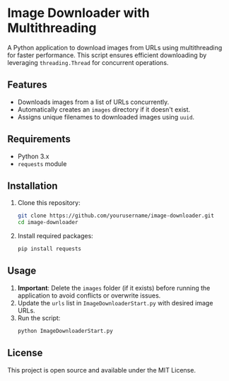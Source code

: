 # Image Downloader with Multithreading

A Python application to download images from URLs using multithreading for faster performance. This script ensures efficient downloading by leveraging `threading.Thread` for concurrent operations.

## Features
- Downloads images from a list of URLs concurrently.
- Automatically creates an `images` directory if it doesn't exist.
- Assigns unique filenames to downloaded images using `uuid`.

## Requirements
- Python 3.x
- `requests` module

## Installation
1. Clone this repository:
    ```bash
    git clone https://github.com/yourusername/image-downloader.git
    cd image-downloader
    ```

2. Install required packages:
    ```bash
    pip install requests
    ```

## Usage
1. **Important**: Delete the `images` folder (if it exists) before running the application to avoid conflicts or overwrite issues.
2. Update the `urls` list in `ImageDownloaderStart.py` with desired image URLs.
3. Run the script:
    ```bash
    python ImageDownloaderStart.py
    ```

## License
This project is open source and available under the MIT License.

